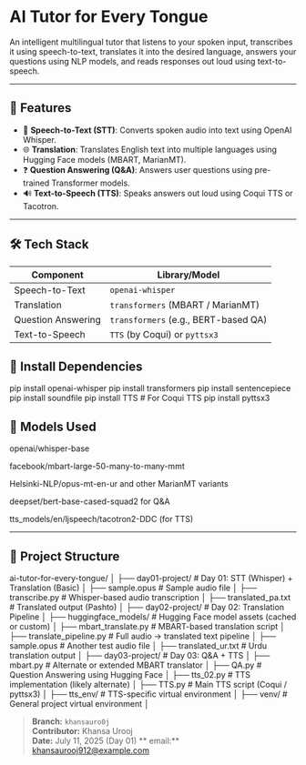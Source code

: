 #  AI Tutor for Every Tongue

An intelligent multilingual tutor that listens to your spoken input, transcribes it using speech-to-text, translates it into the desired language, answers your questions using NLP models, and reads responses out loud using text-to-speech.

---

## 🚀 Features

- 🎤 **Speech-to-Text (STT)**: Converts spoken audio into text using OpenAI Whisper.
- 🌐 **Translation**: Translates English text into multiple languages using Hugging Face models (MBART, MarianMT).
- ❓ **Question Answering (Q&A)**: Answers user questions using pre-trained Transformer models.
- 🔊 **Text-to-Speech (TTS)**: Speaks answers out loud using Coqui TTS or Tacotron.

---

## 🛠️ Tech Stack

| Component           | Library/Model                          |
|--------------------|----------------------------------------|
| Speech-to-Text     | `openai-whisper`                       |
| Translation        | `transformers` (MBART / MarianMT)      |
| Question Answering | `transformers` (e.g., BERT-based QA)   |
| Text-to-Speech     | `TTS` (by Coqui) or `pyttsx3`          |

##  🐍 Install Dependencies
pip install openai-whisper
pip install transformers
pip install sentencepiece
pip install soundfile
pip install TTS   # For Coqui TTS
pip install pyttsx3

## 🧠 Models Used
openai/whisper-base

facebook/mbart-large-50-many-to-many-mmt

Helsinki-NLP/opus-mt-en-ur and other MarianMT variants

deepset/bert-base-cased-squad2 for Q&A

tts_models/en/ljspeech/tacotron2-DDC (for TTS)


---

## 📂 Project Structure

ai-tutor-for-every-tongue/
│
├── day01-project/                 # Day 01: STT (Whisper) + Translation (Basic)
│   ├── sample.opus               # Sample audio file
│   ├── transcribe.py             # Whisper-based audio transcription
│   ├── translated_pa.txt         # Translated output (Pashto)
│
├── day02-project/                 # Day 02: Translation Pipeline
│   ├── huggingface_models/       # Hugging Face model assets (cached or custom)
│   ├── mbart_translate.py        # MBART-based translation script
│   ├── translate_pipeline.py     # Full audio → translated text pipeline
│   ├── sample.opus               # Another test audio file
│   ├── translated_ur.txt         # Urdu translation output
│
├── day03-project/                 # Day 03: Q&A + TTS
│   ├── mbart.py                  # Alternate or extended MBART translator
│   ├── QA.py                     # Question Answering using Hugging Face
│   ├── tts_02.py                 # TTS implementation (likely alternate)
│   ├── TTS.py                    # Main TTS script (Coqui / pyttsx3)
│
├── tts_env/                      # TTS-specific virtual environment
│
├── venv/                         # General project virtual environment
│

> **Branch:** `khansauro0j`  
> **Contributor:** Khansa Urooj  
> **Date:** July 11, 2025 (Day 01)
> ** email:** khansaurooj912@example.com
